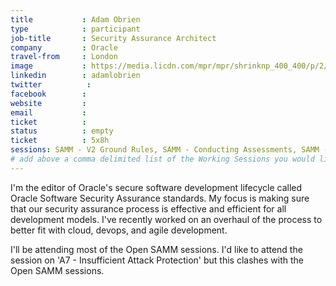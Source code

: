 ```yaml
---
title           : Adam Obrien
type            : participant
job-title       : Security Assurance Architect
company         : Oracle
travel-from     : London
image           : https://media.licdn.com/mpr/mpr/shrinknp_400_400/p/2/005/04a/086/1c3ff3d.jpg
linkedin        : adamlobrien
twitter          :
facebook        :
website         :
email           :
ticket          :
status          : empty
ticket          : 5x8h
sessions: SAMM - V2 Ground Rules, SAMM - Conducting Assessments, SAMM - Core Model Update 1 - Intro, SAMM - Core Model Update 2 - Dev Methods, A7 - Insufficient Attack Protection, Creating AppSec Teams, Securing the CI Pipeline, SAMM - Core Model Update 3 - Implementation, SAMM - Core Metrics, SAMM - Outreach and Marketing, SAMM - Standards and Compliance Mapping, Securing Legacy Applications, Machine Learning and Security, Scaling Static Analysis Reviews and Deployments
# add above a comma delimited list of the Working Sessions you would like to attend (use the session's title)
---
```


I'm the editor of Oracle's secure software development lifecycle called Oracle Software Security Assurance standards. My focus is making sure that our security assurance process is effective and efficient for all development models. I've recently worked on an overhaul of the process to better fit with cloud, devops, and agile development.

I'll be attending most of the Open SAMM sessions.
I'd like to attend the session on 'A7 - Insufficient Attack Protection' but this clashes with the Open SAMM sessions.
